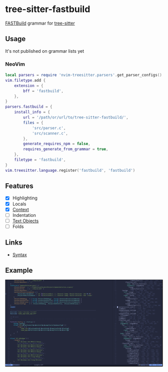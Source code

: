 # tree-sitter-fastbuild

[FASTBuild](https://github.com/fastbuild/fastbuild) grammar for [tree-sitter](https://github.com/tree-sitter/tree-sitter)

## Usage
It's not published on grammar lists yet

### NeoVim
```lua
local parsers = require 'nvim-treesitter.parsers'.get_parser_configs()
vim.filetype.add {
	extension = {
		bff = 'fastbuild',
	},
}
parsers.fastbuild = {
	install_info = {
		url = '/path/or/url/to/tree-sitter-fastbuild/',
		files = {
			'src/parser.c',
			'src/scanner.c',
		},
		generate_requires_npm = false,
		requires_generate_from_grammar = true,
	},
	filetype = 'fastbuild',
}
vim.treesitter.language.register('fastbuild', 'fastbuild')
```

## Features
- [x] Highlighting
- [x] Locals
- [x] [Context](https://github.com/nvim-treesitter/nvim-treesitter-context)
- [ ] Indentation
- [ ] [Text Objects](https://github.com/nvim-treesitter/nvim-treesitter-textobjects)
- [ ] Folds

## Links
- [Syntax](https://fastbuild.org/docs/syntaxguide.html)

## Example
![examples/example.bff](pictures/example.png)
